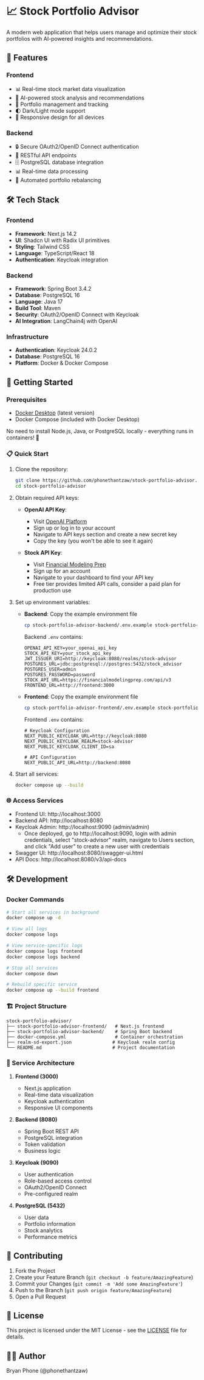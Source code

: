 # 📈 Stock Portfolio Advisor

A modern web application that helps users manage and optimize their stock portfolios with AI-powered insights and recommendations.

## 🌟 Features

### Frontend
- 📊 Real-time stock market data visualization
- 🤖 AI-powered stock analysis and recommendations
- 💼 Portfolio management and tracking
- 🌓 Dark/Light mode support
- 📱 Responsive design for all devices

### Backend
- 🔒 Secure OAuth2/OpenID Connect authentication
- 📡 RESTful API endpoints
- 🗄️ PostgreSQL database integration
- 📊 Real-time data processing
- 🔄 Automated portfolio rebalancing

## 🛠️ Tech Stack

### Frontend
- **Framework**: Next.js 14.2
- **UI**: Shadcn UI with Radix UI primitives
- **Styling**: Tailwind CSS
- **Language**: TypeScript/React 18
- **Authentication**: Keycloak integration

### Backend
- **Framework**: Spring Boot 3.4.2
- **Database**: PostgreSQL 16
- **Language**: Java 17
- **Build Tool**: Maven
- **Security**: OAuth2/OpenID Connect with Keycloak
- **AI Integration**: LangChain4j with OpenAI

### Infrastructure
- **Authentication**: Keycloak 24.0.2
- **Database**: PostgreSQL 16
- **Platform**: Docker & Docker Compose

## 🚀 Getting Started

### Prerequisites

- [Docker Desktop](https://www.docker.com/products/docker-desktop/) (latest version)
- Docker Compose (included with Docker Desktop)

No need to install Node.js, Java, or PostgreSQL locally - everything runs in containers! 🐳


### 📋 Quick Start

1. Clone the repository:
   ```bash
   git clone https://github.com/phonethantzaw/stock-portfolio-advisor.git
   cd stock-portfolio-advisor
   ```

2. Obtain required API keys:
   - **OpenAI API Key**: 
     - Visit [OpenAI Platform](https://platform.openai.com/api-keys)
     - Sign up or log in to your account
     - Navigate to API keys section and create a new secret key
     - Copy the key (you won't be able to see it again)
   
   - **Stock API Key**: 
     - Visit [Financial Modeling Prep](https://site.financialmodelingprep.com/)
     - Sign up for an account
     - Navigate to your dashboard to find your API key
     - Free tier provides limited API calls, consider a paid plan for production use

3. Set up environment variables:
   - **Backend**: Copy the example environment file
     ```bash
     cp stock-portfolio-advisor-backend/.env.example stock-portfolio-advisor-backend/.env
     ```
     Backend `.env` contains:
     ```
     OPENAI_API_KEY=your_openai_api_key
     STOCK_API_KEY=your_stock_api_key
     JWT_ISSUER_URI=http://keycloak:8080/realms/stock-advisor
     POSTGRES_URL=jdbc:postgresql://postgres:5432/stock_advisor
     POSTGRES_USER=admin
     POSTGRES_PASSWORD=password
     STOCK_API_URL=https://financialmodelingprep.com/api/v3
     FRONTEND_URL=http://frontend:3000
     ```
   
   - **Frontend**: Copy the example environment file
     ```bash
     cp stock-portfolio-advisor-frontend/.env.example stock-portfolio-advisor-frontend/.env
     ```
     Frontend `.env` contains:
     ```
     # Keycloak Configuration
     NEXT_PUBLIC_KEYCLOAK_URL=http://keycloak:8080
     NEXT_PUBLIC_KEYCLOAK_REALM=stock-advisor
     NEXT_PUBLIC_KEYCLOAK_CLIENT_ID=sa
     
     # API Configuration
     NEXT_PUBLIC_API_URL=http://backend:8080
     ```

4. Start all services:
   ```bash
   docker compose up --build
   ```

### 🌐 Access Services

- Frontend UI: http://localhost:3000
- Backend API: http://localhost:8080
- Keycloak Admin: http://localhost:9090 (admin/admin)
  - Once deployed, go to http://localhost:9090, login with admin credentials, select "stock-advisor" realm, navigate to Users section, and click "Add user" to create a new user with credentials
- Swagger UI: http://localhost:8080/swagger-ui.html
- API Docs: http://localhost:8080/v3/api-docs

## 🛠️ Development

### Docker Commands

```bash
# Start all services in background
docker compose up -d

# View all logs
docker compose logs

# View service-specific logs
docker compose logs frontend
docker compose logs backend

# Stop all services
docker compose down

# Rebuild specific service
docker compose up --build frontend
```

### 🏗️ Project Structure

```
stock-portfolio-advisor/
├── stock-portfolio-advisor-frontend/   # Next.js frontend
├── stock-portfolio-advisor-backend/    # Spring Boot backend
├── docker-compose.yml                  # Container orchestration
├── realm-sd-export.json               # Keycloak realm config
└── README.md                          # Project documentation
```

### 🔌 Service Architecture

1. **Frontend (3000)**
   - Next.js application
   - Real-time data visualization
   - Keycloak authentication
   - Responsive UI components

2. **Backend (8080)**
   - Spring Boot REST API
   - PostgreSQL integration
   - Token validation
   - Business logic

3. **Keycloak (9090)**
   - User authentication
   - Role-based access control
   - OAuth2/OpenID Connect
   - Pre-configured realm

4. **PostgreSQL (5432)**
   - User data
   - Portfolio information
   - Stock analytics
   - Performance metrics

## 👥 Contributing

1. Fork the Project
2. Create your Feature Branch (`git checkout -b feature/AmazingFeature`)
3. Commit your Changes (`git commit -m 'Add some AmazingFeature'`)
4. Push to the Branch (`git push origin feature/AmazingFeature`)
5. Open a Pull Request

## 📄 License

This project is licensed under the MIT License - see the [LICENSE](LICENSE) file for details.

## 👨‍💻 Author

Bryan Phone (@phonethantzaw)